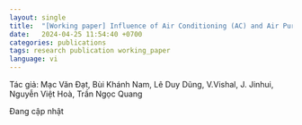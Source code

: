 ```yaml
---
layout: single
title:  "[Working paper] Influence of Air Conditioning (AC) and Air Purifiers (AP) on Indoor PM2.5 in Urban Residential Houses in Hanoi, Vietnam"
date:   2024-04-25 11:54:40 +0700
categories: publications
tags: research publication working_paper
language: vi
---
```

Tác giả: Mạc Văn Đạt, Bùi Khánh Nam, Lê Duy Dũng, V.Vishal, J. Jinhui, Nguyễn Việt Hoà, Trần Ngọc Quang

Đang cập nhật